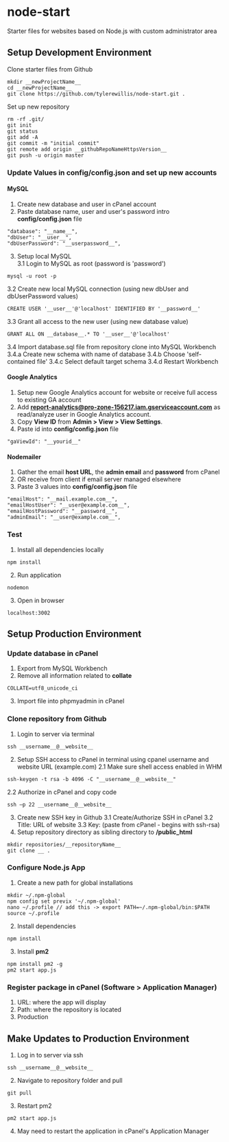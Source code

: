 # node-start
Starter files for websites based on Node.js with custom administrator area
## Setup Development Environment
Clone starter files from Github
```
mkdir __newProjectName__
cd __newProjectName__
git clone https://github.com/tylerewillis/node-start.git .
```
Set up new repository
```
rm -rf .git/
git init
git status
git add -A
git commit -m "initial commit"
git remote add origin __githubRepoNameHttpsVersion__
git push -u origin master
```
### Update Values in config/config.json and set up new accounts
#### MySQL
1. Create new database and user in cPanel account
2. Paste database name, user and user's password intro **config/config.json** file
```
"database": "__name__",
"dbUser": "__user__",
"dbUserPassword": "__userpassword__",
```
3. Setup local MySQL\
3.1 Login to MySQL as root (password is 'password')
```
mysql -u root -p
```
3.2 Create new local MySQL connection (using new dbUser and dbUserPassword values)
```
CREATE USER '__user__'@'localhost' IDENTIFIED BY '__password__'
```
3.3 Grant all access to the new user (using new database value)
```
GRANT ALL ON __database__.* TO '__user__'@'localhost'
```
3.4 Import database.sql file from repository clone into MySQL Workbench
3.4.a Create new schema with name of database
3.4.b Choose 'self-contained file'
3.4.c Select default target schema
3.4.d Restart Workbench
#### Google Analytics
1. Setup new Google Analytics account for website or receive full access to existing GA account
2. Add **report-analytics@pro-zone-156217.iam.gserviceaccount.com** as read/analyze user in Google Analytics account.
3. Copy **View ID** from **Admin > View > View Settings**.
4. Paste id into **config/config.json** file
```
"gaViewId": "__yourid__"
```
#### Nodemailer
1. Gather the email **host URL**, the **admin email** and **password** from cPanel
2. OR receive from client if email server managed elsewhere
3. Paste 3 values into **config/config.json** file
```
"emailHost": "__mail.example.com__",
"emailHostUser": "__user@example.com__",
"emailHostPassword": "__password__",
"adminEmail": "__user@example.com__",
```
### Test
1. Install all dependencies locally
```
npm install
```
2. Run application
```
nodemon
```
3. Open in browser
```
localhost:3002
```
## Setup Production Environment
### Update database in cPanel
1. Export from MySQL Workbench
2. Remove all information related to **collate**
```
COLLATE=utf8_unicode_ci
```
3. Import file into phpmyadmin in cPanel
### Clone repository from Github
1. Login to server via terminal
```
ssh __username__@__website__
```
2. Setup SSH access to cPanel in terminal using cpanel username and website URL (example.com)
2.1 Make sure shell access enabled in WHM
```
ssh-keygen -t rsa -b 4096 -C "__username__@__website__"
```
2.2 Authorize in cPanel and copy code
```
ssh –p 22 __username__@__website__
```
3. Create new SSH key in Github
3.1 Create/Authorize SSH in cPanel
3.2 Title: URL of website
3.3 Key: (paste from cPanel - begins with ssh-rsa)
4. Setup repository directory as sibling directory to **/public_html**
```
mkdir repositories/__repositoryName__
git clone __ .
```
### Configure Node.js App
1. Create a new path for global installations
```
mkdir ~/.npm-global
npm config set previx '~/.npm-global'
nano ~/.profile // add this -> export PATH=~/.npm-global/bin:$PATH
source ~/.profile
```
2. Install dependencies
```
npm install
```
3. Install **pm2**
```
npm install pm2 -g
pm2 start app.js
```
### Register package in cPanel (**Software > Application Manager**)
1. URL: where the app will display
2. Path: where the repository is located
3. Production
## Make Updates to Production Environment
1. Log in to server via ssh
```
ssh __username__@__website__
```
2. Navigate to repository folder and pull
```
git pull
```
3. Restart pm2
```
pm2 start app.js
```
4. May need to restart the application in cPanel's Application Manager
